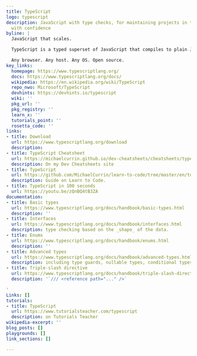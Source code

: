 ```yaml
---
title: TypeScript
logo: typescript
description: JavaScript with type checks, for maintaining projects in the long term
  with confidence
byline: |
  JavaScript that scales.

  TypeScript is a typed superset of JavaScript that compiles to plain JavaScript.

  Any browser. Any host. Any OS. Open source.
key_links:
  homepage: https://www.typescriptlang.org/
  docs: https://www.typescriptlang.org/docs/
  wikipedia: https://en.wikipedia.org/wiki/TypeScript
  repo_nwo: Microsoft/TypeScript
  devhints: https://devhints.io/typescript
  wiki: ''
  pkg_url: ''
  pkg_registry: ''
  learn_x: ''
  tutorials_point: ''
  rosetta_code: ''
links:
- title: Download
  url: https://www.typescriptlang.org/download
  description: 
- title: TypeScript Cheatsheet
  url: https://michaelcurrin.github.io/dev-cheatsheets/cheatsheets/typescript/
  description: On my Dev Cheatsheets site
- title: TypeScript
  url: https://github.com/MichaelCurrin/learn-to-code/tree/master/en/topics/scripting_languages/TypeScript
  description: Guide on Learn to Code.
- title: TypeScript in 100 seconds
  url: https://youtu.be/zQnBQ4tB3ZA
documentation:
- title: Basic types
  url: https://www.typescriptlang.org/docs/handbook/basic-types.html
  description: ''
- title: Interfaces
  url: https://www.typescriptlang.org/docs/handbook/interfaces.html
  description: type checking based on the _shape_ of the data.
- title: Enums
  url: https://www.typescriptlang.org/docs/handbook/enums.html
  description: ''
- title: Advanced types
  url: https://www.typescriptlang.org/docs/handbook/advanced-types.html
  description: including type guards, nullable types, conditional types.
- title: Triple-slash directive
  url: https://www.typescriptlang.org/docs/handbook/triple-slash-directives.html
  description: '`/// <reference path="..." />`

'
Links: []
tutorials:
- title: TypeScript
  url: https://www.tutorialsteacher.com/typescript
  description: on Tutorials Teacher
wikipedia-excerpt: ''
blog_posts: []
playgrounds: []
link_sections: []

---
```

